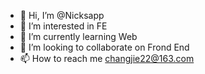 - 👋 Hi, I’m @Nicksapp
- 👀 I’m interested in FE
- 🌱 I’m currently learning Web
- 💞️ I’m looking to collaborate on Frond End
- 📫 How to reach me changjie22@163.com

<!---
Nicksapp/Nicksapp is a ✨ special ✨ repository because its `README.md` (this file) appears on your GitHub profile.
You can click the Preview link to take a look at your changes.
--->

